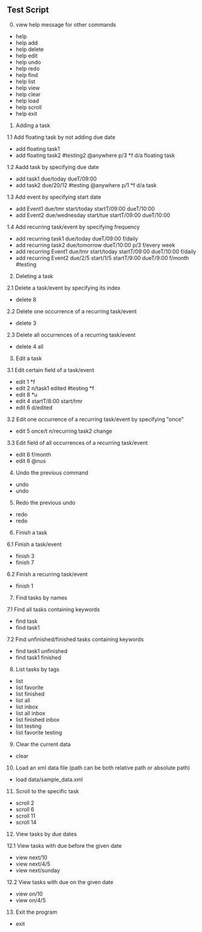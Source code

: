 ## Test Script

0. view help message for other commands
  * help
  * help add
  * help delete
  * help edit
  * help undo
  * help redo
  * help find
  * help list
  * help view
  * help clear
  * help load
  * help scroll
  * help exit
  

1. Adding a task

  1.1 Add floating task by not adding due date
  * add floating task1
  * add floating task2 #testing2 @anywhere p/3 *f d/a floating task

  1.2 Aadd task by specifying due date
  * add task1 due/today dueT/09:00
  * add task2 due/20/12 #testing @anywhere p/1 *f d/a task

  1.3 Add event by specifying start date
  * add Event1 due/tmr start/today startT/09:00 dueT/10:00
  * add Event2 due/wednesday start/tue startT/09:00 dueT/10:00
  
  1.4 Add recurring task/event by specifying frequency
  * add recurring task1 due/today dueT/09:00 f/daily
  * add recurring task2 due/tomorrow dueT/10:00 p/3 f/every week
  * add recurring Event1 due/tmr start/today startT/09:00 dueT/10:00 f/daily
  * add recurring Event2 due/2/5 start/1/5 startT/9:00 dueT/9:00 f/month #testing
  

2. Deleting a task

  2.1 Delete a task/event by specifying its index
  * delete 8
  
  2.2 Delete one occurrence of a recurring task/event
  * delete 3

  2.3 Delete all occurrences of a recurring task/event
  * delete 4 all
  

3. Edit a task

  3.1 Edit certain field of a task/event
  * edit 1 *f
  * edit 2 n/task1 edited #testing *f
  * edit 8 *u
  * edit 4 startT/8:00 start/tmr
  * edit 6 d/edited
  
  3.2 Edit one occurrence of a recurring task/event by specifying "once"
  * edit 5 once/t n/recurring task2 change

  3.3 Edit field of all occurrences of a recurring task/event
  * edit 6 f/month
  * edit 6 @nus
  

4. Undo the previous command
  * undo
  * undo
  

5. Redo the previous undo
  * redo
  * redo
  

6. Finish a task

  6.1 Finish a task/event
  * finish 3
  * finish 7

  6.2 Finish a recurring task/event
  * finish 1
 

7. Find tasks by names

  7.1 Find all tasks containing keywords
  * find task
  * find task1

  7.2 Find unfinished/finished tasks containing keywords
  * find task1 unfinished
  * find task1 finished
  

8. List tasks by tags
  * list
  * list favorite
  * list finished
  * list all
  * list inbox
  * list all inbox 
  * list finished inbox
  * list testing
  * list favorite testing
  

9. Clear the current data
  * clear
  

10. Load an xml data file (path can be both relative path or absolute path)
  * load data/sample_data.xml
  

11. Scroll to the specific task
  * scroll 2
  * scroll 6
  * scroll 11
  * scroll 14
  

12. View tasks by due dates

  12.1 View tasks with due before the given date
  * view next/10
  * view next/4/5
  * view next/sunday

  12.2 View tasks with due on the given date
  * view on/10
  * view on/4/5
  

13. Exit the program
  * exit
  
